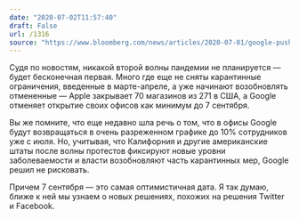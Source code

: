 ```yaml
---
date: "2020-07-02T11:57:40"
draft: False
url: /1316
source: "https://www.bloomberg.com/news/articles/2020-07-01/google-pushes-back-u-s-office-reopening-plan-after-virus-surge"
---
```


Судя по новостям, никакой второй волны пандемии не планируется — будет бесконечная первая. Много где еще не сняты карантинные ограничения, введенные в марте-апреле, а уже начинают возобновлять отмененные — Apple закрывает 70 магазинов из 271 в США, а Google отменяет открытие своих офисов как минимум до 7 сентября. 

Вы же помните, что еще недавно шла речь о том, что в офисы Google будут возвращаться в очень разреженном графике до 10% сотрудников уже с июля. Но, учитывая, что Калифорния и другие американские штаты после волны протестов фиксируют новые уровни заболеваемости и власти возобновляют часть карантинных мер, Google решил не рисковать. 

Причем 7 сентября — это самая оптимистичная дата. Я так думаю, ближе к ней мы узнаем о новых решениях, похожих на решения Twitter и Facebook.

